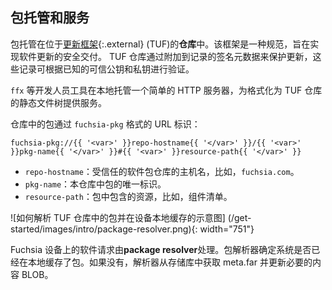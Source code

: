 <!-- ## Hosting and serving packages -->
## 包托管和服务

<!-- Packages are hosted in **repositories** based on
[The Update Framework](https://theupdateframework.io/){:.external} (TUF).
This framework is a specification designed to enable secure delivery of software
updates. TUF repositories secure updates through signed metadata attached to
records that are verifiable against known trusted public and private keys.
This means that **any HTTP server can serve a TUF repository** without the need
for transport-level security, **_including a developer's workstation!_** -->
包托管在位于[更新框架](https://theupdateframework.io/){:.external} (TUF)的**仓库**中。该框架是一种规范，旨在实现软件更新的安全交付。 TUF 仓库通过附加到记录的签名元数据来保护更新，这些记录可根据已知的可信公钥和私钥进行验证。

<aside class="key-point">
<!-- Developer tools such as <code>ffx</code> host a simple HTTP server locally
serving a static tree of files formatted as a TUF repository. -->
<code>ffx</code> 等开发人员工具在本地托管一个简单的 HTTP 服务器，为格式化为 TUF 仓库的静态文件树提供服务。
</aside>

<!-- Packages within a repository are identified by a URL with the
`fuchsia-pkg` scheme: -->
仓库中的包通过 `fuchsia-pkg` 格式的 URL 标识：

```none
fuchsia-pkg://{{ '<var>' }}repo-hostname{{ '</var>' }}/{{ '<var>' }}pkg-name{{ '</var>' }}#{{ '<var>' }}resource-path{{ '</var>' }}
```

<!-- * `repo-hostname`: Hostname of a trusted package repository, such as `fuchsia.com`.
* `pkg-name`: Unique identifier for the package in this repository.
* `resource-path`: Resource contained within the package, such as a component
  manifest. -->
* `repo-hostname`：受信任的软件包仓库的主机名，比如，`fuchsia.com`。
* `pkg-name`：本仓库中包的唯一标识。
* `resource-path`：包中包含的资源，比如，组件清单。

<!-- ![Diagram showing how packages are resolved from a TUF repository and cached
locally on the device.] -->
![如何解析 TUF 仓库中的包并在设备本地缓存的示意图]
(/get-started/images/intro/package-resolver.png){: width="751"}

<!-- Requests for software on a Fuchsia device are handled by the
**package resolver**. The package resolver determines if the system already has
the package cached locally. If not, the resolver fetches the meta.far from the
repository and updates the necessary content BLOBs. -->
Fuchsia 设备上的软件请求由**package resolver**处理。包解析器确定系统是否已经在本地缓存了包。如果没有，解析器从存储库中获取 meta.far 并更新必要的内容 BLOB。
